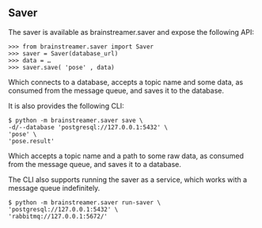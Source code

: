 
## Saver

The saver is available as brainstreamer.saver and expose the following API:

```pycon
>>> from brainstreamer.saver import Saver
>>> saver = Saver(database_url)
>>> data = …
>>> saver.save( 'pose' , data)
```

Which connects to a database, accepts a topic name and some data, as consumed from the
message queue, and saves it to the database.

It is also provides the following CLI:

```pycon
$ python -m brainstreamer.saver save \
-d/--database 'postgresql://127.0.0.1:5432' \
'pose' \
'pose.result'
```

Which accepts a topic name and a path to some raw data, as consumed from the message
queue, and saves it to a database.

The CLI also supports running the saver as a service, which works with a message queue
indefinitely.

```pycon
$ python -m brainstreamer.saver run-saver \
'postgresql://127.0.0.1:5432' \
'rabbitmq://127.0.0.1:5672/'
```
